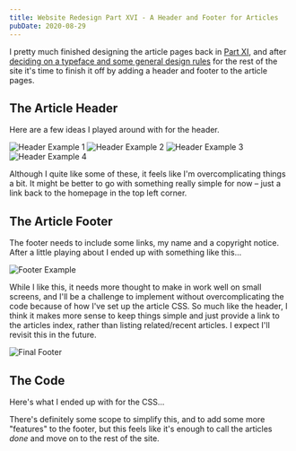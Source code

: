 ```yaml
---
title: Website Redesign Part XVI - A Header and Footer for Articles
pubDate: 2020-08-29
---
```


I pretty much finished designing the article pages back in [Part XI](/writing/website-redesign-xi), and after [deciding on a typeface and some general design rules](/writing/website-redesign-xv) for the rest of the site it's time to finish it off by adding a header and footer to the article pages.

## The Article Header

Here are a few ideas I played around with for the header.

![Header Example 1](/uploads/2020-08-13-headers1.png)
![Header Example 2](/uploads/2020-08-13-headers2.png)
![Header Example 3](/uploads/2020-08-13-headers3.png)
![Header Example 4](/uploads/2020-08-13-headers4.png)

Although I quite like some of these, it feels like I'm overcomplicating things a bit. It might be better to go with something really simple for now – just a link back to the homepage in the top left corner.

## The Article Footer

The footer needs to include some links, my name and a copyright notice. After a little playing about I ended up with something like this...

![Footer Example](/uploads/2020-08-13-footers1.png)

While I like this, it needs more thought to make in work well on small screens, and I'll be a challenge to implement without overcomplicating the code because of how I've set up the article CSS. So much like the header, I think it makes more sense to keep things simple and just provide a link to the articles index, rather than listing related/recent articles. I expect I'll revisit this in the future.

![Final Footer](/uploads/2020-08-13-footers-final.png)

## The Code

Here's what I ended up with for the CSS...

<script src="https://gist.github.com/dannysmith/e108ee4b0f243623182e98c6d5c1e8d5.js"></script>

<script src="https://gist.github.com/dannysmith/904d92a12f16a67cc3a0a0df47d4bc1e.js"></script>

There's definitely some scope to simplify this, and to add some more "features" to the footer, but this feels like it's enough to call the articles _done_ and move on to the rest of the site.

